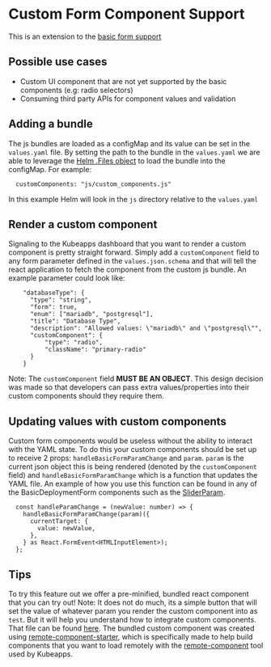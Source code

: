 # Custom Form Component Support
This is an extension to the [basic form support](https://github.com/kubeapps/kubeapps/blob/master/docs/developer/basic-form-support.md#basic-form-support)

## Possible use cases
- Custom UI component that are not yet supported by the basic components (e.g: radio selectors)
- Consuming third party APIs for component values and validation

## Adding a bundle
The js bundles are loaded as a configMap and its value can be set in the `values.yaml` file. By setting the path to the bundle in the `values.yaml` we are able to leverage the [Helm .Files object](https://helm.sh/docs/chart_template_guide/accessing_files/#glob-patterns) to load the bundle into the configMap. For example:
```
  customComponents: "js/custom_components.js"
```
In this example Helm will look in the `js` directory relative to the `values.yaml` 

## Render a custom component
Signaling to the Kubeapps dashboard that you want to render a custom component is pretty straight forward.  Simply add a `customComponent` field to any form parameter defined in the  `values.json.schema` and that will tell the react application to fetch the component from the custom js bundle. An example parameter could look like:
```
    "databaseType": {
      "type": "string",
      "form": true,
      "enum": ["mariadb", "postgresql"],
      "title": "Database Type",
      "description": "Allowed values: \"mariadb\" and \"postgresql\"",
      "customComponent": {
          "type": "radio",
          "className": "primary-radio"
      }
    }
```
Note: The `customComponent` field **MUST BE AN OBJECT**. This design decision was made so that developers can pass extra values/properties into their custom components should they require them.

## Updating values with custom components
Custom form components would be useless without the ability to interact with the YAML state. To do this your custom components should be set up to receive 2 props: `handleBasicFormParamChange` and `param`. `param` is the current json object this is being rendered (denoted by the `customComponent` field) and `handleBasicFormParamChange` which is a function that updates the YAML file. An example of how you use this function can be found in any of the BasicDeploymentForm components such as the [SliderParam](https://github.com/kubeapps/kubeapps/blob/master/dashboard/src/components/DeploymentFormBody/BasicDeploymentForm/SliderParam.tsx#L47-L53).
```
  const handleParamChange = (newValue: number) => {
    handleBasicFormParamChange(param)({
      currentTarget: {
        value: newValue,
      },
    } as React.FormEvent<HTMLInputElement>);
  };
```

## Tips
To try this feature out we offer a pre-minified, bundled react component that you can try out! Note: It does not do much, its a simple button that will set the value of whatever param you render the custom component into as `test`. But it will help you understand how to integrate custom components. That file can be found [here](https://github.com/kubeapps/kubeapps/blob/master/docs/developer/fixtures/custom_components.js). The bundled custom component was created using [remote-component-starter](https://github.com/Paciolan/remote-component-starter), which is specifically made to help build components that you want to load remotely with the [remote-component](https://github.com/Paciolan/remote-component) tool used by Kubeapps.